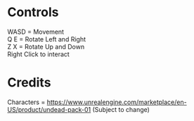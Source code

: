 # Controls 
WASD = Movement  
Q E = Rotate Left and Right  
Z X = Rotate Up and Down  
Right Click to interact 

# Credits 
Characters = https://www.unrealengine.com/marketplace/en-US/product/undead-pack-01 (Subject to change)
